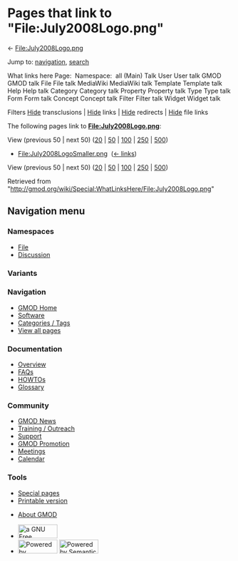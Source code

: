 <div id="mw-page-base" class="noprint">

</div>

<div id="mw-head-base" class="noprint">

</div>

<div id="content" class="mw-body" role="main">

<span id="top"></span>

<div id="mw-js-message" style="display:none;">

</div>



# <span dir="auto">Pages that link to "File:July2008Logo.png"</span>

<div id="bodyContent">

<div id="contentSub">

←
[File:July2008Logo.png](/wiki/File:July2008Logo.png "File:July2008Logo.png")

</div>

<div id="jump-to-nav" class="mw-jump">

Jump to: [navigation](#mw-navigation), [search](#p-search)

</div>

<div id="mw-content-text">

What links here Page:  Namespace:  all (Main) Talk User User talk GMOD
GMOD talk File File talk MediaWiki MediaWiki talk Template Template talk
Help Help talk Category Category talk Property Property talk Type Type
talk Form Form talk Concept Concept talk Filter Filter talk Widget
Widget talk

Filters
[Hide](/mediawiki/index.php?title=Special:WhatLinksHere/File:July2008Logo.png&hidetrans=1 "Special:WhatLinksHere/File:July2008Logo.png")
transclusions \|
[Hide](/mediawiki/index.php?title=Special:WhatLinksHere/File:July2008Logo.png&hidelinks=1 "Special:WhatLinksHere/File:July2008Logo.png")
links \|
[Hide](/mediawiki/index.php?title=Special:WhatLinksHere/File:July2008Logo.png&hideredirs=1 "Special:WhatLinksHere/File:July2008Logo.png")
redirects \|
[Hide](/mediawiki/index.php?title=Special:WhatLinksHere/File:July2008Logo.png&hideimages=1 "Special:WhatLinksHere/File:July2008Logo.png")
file links

The following pages link to
**[File:July2008Logo.png](/wiki/File:July2008Logo.png "File:July2008Logo.png")**:

View (previous 50 \| next 50)
([20](/mediawiki/index.php?title=Special:WhatLinksHere/File:July2008Logo.png&limit=20 "Special:WhatLinksHere/File:July2008Logo.png")
\|
[50](/mediawiki/index.php?title=Special:WhatLinksHere/File:July2008Logo.png&limit=50 "Special:WhatLinksHere/File:July2008Logo.png")
\|
[100](/mediawiki/index.php?title=Special:WhatLinksHere/File:July2008Logo.png&limit=100 "Special:WhatLinksHere/File:July2008Logo.png")
\|
[250](/mediawiki/index.php?title=Special:WhatLinksHere/File:July2008Logo.png&limit=250 "Special:WhatLinksHere/File:July2008Logo.png")
\|
[500](/mediawiki/index.php?title=Special:WhatLinksHere/File:July2008Logo.png&limit=500 "Special:WhatLinksHere/File:July2008Logo.png"))

- [File:July2008LogoSmaller.png](/wiki/File:July2008LogoSmaller.png "File:July2008LogoSmaller.png")
  ‎ <span class="mw-whatlinkshere-tools">([←
  links](/mediawiki/index.php?title=Special:WhatLinksHere&target=File%3AJuly2008LogoSmaller.png "Special:WhatLinksHere"))</span>

View (previous 50 \| next 50)
([20](/mediawiki/index.php?title=Special:WhatLinksHere/File:July2008Logo.png&limit=20 "Special:WhatLinksHere/File:July2008Logo.png")
\|
[50](/mediawiki/index.php?title=Special:WhatLinksHere/File:July2008Logo.png&limit=50 "Special:WhatLinksHere/File:July2008Logo.png")
\|
[100](/mediawiki/index.php?title=Special:WhatLinksHere/File:July2008Logo.png&limit=100 "Special:WhatLinksHere/File:July2008Logo.png")
\|
[250](/mediawiki/index.php?title=Special:WhatLinksHere/File:July2008Logo.png&limit=250 "Special:WhatLinksHere/File:July2008Logo.png")
\|
[500](/mediawiki/index.php?title=Special:WhatLinksHere/File:July2008Logo.png&limit=500 "Special:WhatLinksHere/File:July2008Logo.png"))

</div>

<div class="printfooter">

Retrieved from
"<http://gmod.org/wiki/Special:WhatLinksHere/File:July2008Logo.png>"

</div>

<div id="catlinks" class="catlinks catlinks-allhidden">

</div>

<div class="visualClear">

</div>

</div>

</div>

<div id="mw-navigation">

## Navigation menu

<div id="mw-head">



<div id="left-navigation">

<div id="p-namespaces" class="vectorTabs" role="navigation"
aria-labelledby="p-namespaces-label">

### Namespaces

- <span id="ca-nstab-image"><a href="/wiki/File:July2008Logo.png" accesskey="c"
  title="View the file page [c]">File</a></span>
- <span id="ca-talk"><a
  href="/mediawiki/index.php?title=File_talk:July2008Logo.png&amp;action=edit&amp;redlink=1"
  accesskey="t"
  title="Discussion about the content page [t]">Discussion</a></span>

</div>

<div id="p-variants" class="vectorMenu emptyPortlet" role="navigation"
aria-labelledby="p-variants-label">

### 

### Variants[](#)

<div class="menu">

</div>

</div>

</div>

<div id="right-navigation">





</div>



</div>

</div>

</div>

<div id="mw-panel">

<div id="p-logo" role="banner">

<a href="/wiki/Main_Page"
style="background-image: url(http://gmod.org/images/GMOD-cogs.png);"
title="Visit the main page"></a>

</div>

<div id="p-Navigation" class="portal" role="navigation"
aria-labelledby="p-Navigation-label">

### Navigation

<div class="body">

- <span id="n-GMOD-Home">[GMOD Home](/wiki/Main_Page)</span>
- <span id="n-Software">[Software](/wiki/GMOD_Components)</span>
- <span id="n-Categories-.2F-Tags">[Categories /
  Tags](/wiki/Categories)</span>
- <span id="n-View-all-pages">[View all
  pages](/wiki/Special:AllPages)</span>

</div>

</div>

<div id="p-Documentation" class="portal" role="navigation"
aria-labelledby="p-Documentation-label">

### Documentation

<div class="body">

- <span id="n-Overview">[Overview](/wiki/Overview)</span>
- <span id="n-FAQs">[FAQs](/wiki/Category:FAQ)</span>
- <span id="n-HOWTOs">[HOWTOs](/wiki/Category:HOWTO)</span>
- <span id="n-Glossary">[Glossary](/wiki/Glossary)</span>

</div>

</div>

<div id="p-Community" class="portal" role="navigation"
aria-labelledby="p-Community-label">

### Community

<div class="body">

- <span id="n-GMOD-News">[GMOD News](/wiki/GMOD_News)</span>
- <span id="n-Training-.2F-Outreach">[Training /
  Outreach](/wiki/Training_and_Outreach)</span>
- <span id="n-Support">[Support](/wiki/Support)</span>
- <span id="n-GMOD-Promotion">[GMOD
  Promotion](/wiki/GMOD_Promotion)</span>
- <span id="n-Meetings">[Meetings](/wiki/Meetings)</span>
- <span id="n-Calendar">[Calendar](/wiki/Calendar)</span>

</div>

</div>

<div id="p-tb" class="portal" role="navigation"
aria-labelledby="p-tb-label">

### Tools

<div class="body">

- <span id="t-specialpages"><a href="/wiki/Special:SpecialPages" accesskey="q"
  title="A list of all special pages [q]">Special pages</a></span>
- <span id="t-print"><a
  href="/mediawiki/index.php?title=Special:WhatLinksHere/File:July2008Logo.png&amp;printable=yes"
  rel="alternate" accesskey="p"
  title="Printable version of this page [p]">Printable version</a></span>

</div>

</div>

</div>

</div>

<div id="footer" role="contentinfo">

- <span id="footer-places-about">[About
  GMOD](/wiki/GMOD:About "GMOD:About")</span>

<!-- -->

- <span id="footer-copyrightico">[<img src="http://www.gnu.org/graphics/gfdl-logo-small.png" width="88"
  height="31" alt="a GNU Free Documentation License" />](http://www.gnu.org/licenses/fdl-1.3.html)</span>
- <span id="footer-poweredbyico">[<img src="/mediawiki/skins/common/images/poweredby_mediawiki_88x31.png"
  width="88" height="31" alt="Powered by MediaWiki" />](//www.mediawiki.org/)
  [<img
  src="/mediawiki/extensions/SemanticMediaWiki/includes/../resources/images/smw_button.png"
  width="88" height="31" alt="Powered by Semantic MediaWiki" />](https://www.semantic-mediawiki.org/wiki/Semantic_MediaWiki)</span>

<div style="clear:both">

</div>

</div>
